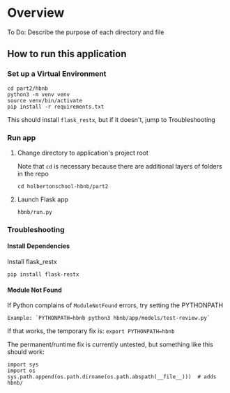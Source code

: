# Overview

To Do: Describe the purpose of each directory and file

## How to run this application

### Set up a Virtual Environment

```
cd part2/hbnb
python3 -m venv venv
source venv/bin/activate
pip install -r requirements.txt
```

This should install `flask_restx`, but if it doesn't, jump to Troubleshooting


### Run app

1. Change directory to application's project root

    Note that `cd` is necessary because there are additional layers of folders in the repo

    `cd holbertonschool-hbnb/part2`

2. Launch Flask app

    `hbnb/run.py`

### Troubleshooting

#### Install Dependencies

Install flask_restx

`pip install flask-restx`

#### Module Not Found
If Python complains of `ModuleNotFound` errors, try setting the PYTHONPATH

    Example: `PYTHONPATH=hbnb python3 hbnb/app/models/test-review.py`

If that works, the temporary fix is: `export PYTHONPATH=hbnb`

The permanent/runtime fix is currently untested, but something like this should work:
```
import sys
import os
sys.path.append(os.path.dirname(os.path.abspath(__file__)))  # adds hbnb/
```